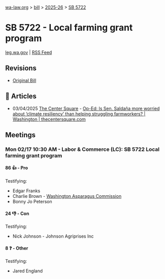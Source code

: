 [wa-law.org](/) > [bill](/bill/) > [2025-26](/bill/2025-26/) > [SB 5722](/bill/2025-26/sb/5722/)

# SB 5722 - Local farming grant program
[leg.wa.gov](https://app.leg.wa.gov/billsummary?BillNumber=5722&Year=2025&Initiative=false) | [RSS Feed](./rss.xml)

## Revisions
* [Original Bill](1/)

## 📰 Articles
* 03/04/2025 [The Center Square](/org/the_center_square/) - [Op-Ed: Is Sen. Saldaña more worried about ‘climate resiliency’ than helping struggling farmworkers? | Washington | thecentersquare.com](https://www.thecentersquare.com/washington/article_fb0bdf72-f952-11ef-a615-531604ccfb90.html#:~:text=Senate%20Bill%205722)

## Meetings
### Mon 02/17 10:30 AM - Labor & Commerce (LC): SB 5722 Local farming grant program
#### 86 👍 - Pro
Testifying:
* Edgar Franks
* Charlie Brown - [Washington Asparagus Commission](/org/washington_asparagus_commission/)
* Bonny Jo Peterson

#### 24 👎 - Con
Testifying:
* Nick Johnson - Johnson Agriprises Inc

#### 8 ❓ - Other
Testifying:
* Jared England
